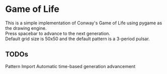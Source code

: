 # Game of Life

This is a simple implementation of Conway's Game of Life using pygame as the drawing engine.  
Press spacebar to advance to the next generation.  
Default grid size is 50x50 and the default pattern is a 3-period pulsar.

## TODOs
Pattern Import
Automatic time-based generation advancement